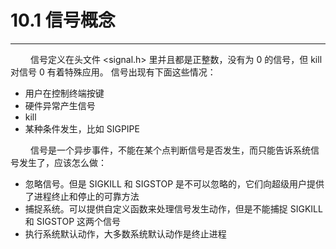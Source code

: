 # 10.1 信号概念
***

&emsp;&emsp;
信号定义在头文件 &lt;signal.h&gt; 里并且都是正整数，没有为 0 的信号，但 kill 对信号 0 有着特殊应用。
信号出现有下面这些情况：

+ 用户在控制终端按键
+ 硬件异常产生信号
+ kill
+ 某种条件发生，比如 SIGPIPE

&emsp;&emsp;
信号是一个异步事件，不能在某个点判断信号是否发生，而只能告诉系统信号发生了，应该怎么做：

+ 忽略信号。但是 SIGKILL 和 SIGSTOP 是不可以忽略的，它们向超级用户提供了进程终止和停止的可靠方法
+ 捕捉系统。可以提供自定义函数来处理信号发生动作，但是不能捕捉 SIGKILL 和 SIGSTOP 这两个信号
+ 执行系统默认动作，大多数系统默认动作是终止进程